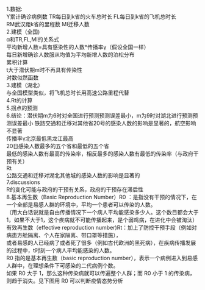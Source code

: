 1.数据:  
   Y累计确诊病例数  TR每日到k省的火车总时长  FL每日到k省的飞机总时长  
   RM武汉距k省的里程数  MI迁移人数  
   2.建模（全国)  
   α和TR,FL,MI的关系式  
   平均新增人数=具有感染性的人数*传播率γ（假设全国一样）  
   每日新增确诊人数服从均值为平均新增人数的泊松分布  
   累积计算  
   t大于潜伏期m时不再具有传染性  
   对数似然函数  
3.建模（湖北）  
  与全国模型类似，将飞机总时长用高速公路里程代替  
4.Rt的计算  
5.拐点的预测  
6.结论：潜伏期m为6时对全国进行预测预测误差最小，m为9时对湖北进行预测预测误差最小
  铁路交通和迁移对其他省20号的感染人数的影响是显著的，航空影响不显著  
  传播率γ北京最低黑龙江最高  
  20日感染人数最多的五个省和最低的五个省  
  最低的感染人数有最高的传染率，相反最多的感染人数有最低的传染率（与政府干预有关）  
  Rt  
  公路交通和迁移对湖北其他城的感染人数的影响是显著的   
7.discussions  
R的变化可能与政府的干预有关系，政府的干预存在滞后性  
8.基本再生数（Basic Reproduction Number）R0 ：是指没有干预的情况下，在一个全部是易感人群的环境中，平均一个患者可以传染的人数。  
      （用大白话说就是自由传播情况下一个病人平均能感染多少人。这个数目都会大于1，如果不大于1，这个疾病就不可能传播起来，是个弱鸡病，在进化中会被淘汰）  
  有效再生数（effective reproduction number)Rt：加上了防控干预手段（例如对病患方舱隔离、个人在家隔离、带口罩等措施），  
      或者易感的人已经病了或者死了很多（例如古代欧洲的黑死病），在疾病传播发展的过程中，t时刻一个病人平均能感染的人数。  
  R0 指的是基本再生数（basic reproduction number），表示一个病例进入到易感人群中，在理想条件下可感染的二代病例个数。  
  如果 R0 大于 1，那么这种传染病就可以传遍整个人群；而 R0 小于 1 的传染病，则趋于消失。见下图用 R0 可以判断疫情态势分析


